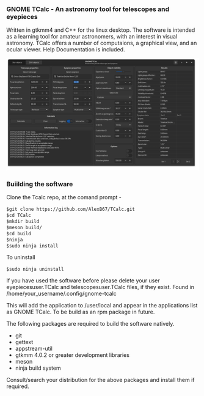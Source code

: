
### GNOME TCalc - An astronomy tool for telescopes and eyepieces 

Written in gtkmm4 and C++ for the linux desktop. The software is intended as a learning tool for amateur astronomers, with an interest in visual astronomy. TCalc offers a number of computaions, a graphical view, and an ocular viewer. Help Documentation is included.

<img src="data/screenshots/tcalc-gtkmm4.png">

### Buiilding the software
Clone the Tcalc repo, at the comand prompt - 

```
$git clone https://github.com/AlexB67/TCalc.git
$cd TCalc
$mkdir build
$meson build/
$cd build
$ninja
$sudo ninja install
```

To uninstall

```
$sudo ninja uninstall
```

If you have used the software before please delete your user eyepiecesuser.TCalc and telescopesuser.TCalc files, if they exist. Found in /home/your_username/.config/gnome-tcalc

This will add the application to /user/local and appear in the applications list as GNOME TCalc. To be build as an rpm package in future. 

The following packages are required to build the software natively.
* git
* gettext
* appstream-util
* gtkmm 4.0.2 or greater development libraries
* meson
* ninja build system

Consult/search your distribution for the above packages and install them if required. 